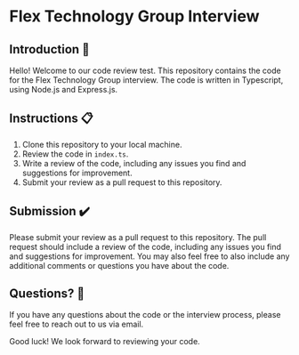 # Flex Technology Group Interview

## Introduction 👋
Hello! Welcome to our code review test.
This repository contains the code for the Flex Technology Group interview. The code is written in Typescript, using Node.js and Express.js.

## Instructions 📋
1. Clone this repository to your local machine.
2. Review the code in `index.ts`.
3. Write a review of the code, including any issues you find and suggestions for improvement.
4. Submit your review as a pull request to this repository.

## Submission ✔️
Please submit your review as a pull request to this repository. The pull request should include a review of the code, including any issues you find and suggestions for improvement.
You may also feel free to also include any additional comments or questions you have about the code.

## Questions? 🤔
If you have any questions about the code or the interview process, please feel free to reach out to us via email.

Good luck! We look forward to reviewing your code.